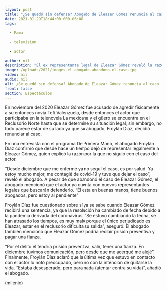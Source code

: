 ```yaml
---
layout: post
title: "¿Se quedó sin defensa? Abogado de Eleazar Gómez renuncia al caso"
date: 2021-01-29T18:44:00.000-06:00
tags:
  
  - Fama
  
  - television
  
  - actor
  
author: nil
description: "El ex representante legal de Eleazar Gómez reveló la razón por la que decidió dejar el caso del actor. "
image: /uploads/2021/images-el-abogado-abandono-el-caso.jpg
video: nil
audio: nil
alt: ¿Se quedó sin defensa? Abogado de Eleazar Gómez renuncia al caso
front: false
section: Espectáculos
---
```


En noviembre del 2020 Eleazar Gómez fue acusado de agredir físicamente a su entonces novia Tefi Valenzuela, desde entonces el actor que participaba en la telenovela La mexicana y el güero se encuentra en el Reclusorio Norte hasta que se determine su situación legal, sin embargo, no todo parece estar de su lado ya que su abogado, Froylán Díaz, decidió renunciar al caso. 

En una entrevista con el programa De Primera Mano, el abogado Froylán Díaz confirmó que desde hace un tiempo dejó de representar legalmente a Eleazar Gómez, quien explicó la razón por la que no siguió con el caso del actor. 

“Desde diciembre que me enfermé ya no seguí el caso, es por salud. Ya estoy mucho mejor, me contagié de covid-19 y tuve que dejar el caso”, reveló el abogado. A pesar de que abandonó el caso de Eleazar Gómez, el abogado mencionó que el actor ya cuenta con nuevos representantes legales que buscarán defenderlo. “Él esta en buenas manos, tiene buenos abogados, pero estoy al pendiente” 

Froylán Díaz fue cuestionado sobre sí ya se sabe cuando Eleazar Gómez recibirá una sentencia, ya que la resolución ha cambiado de fecha debido a la pandemia derivada del coronavirus. 
“Se estuvo cambiando la fecha, se han atrasado los tiempos, es muy malo porque el único perjudicado es Eleazar, estar en el reclusorio dificulta su salida”, aseguró. 
El abogado también mencionó que Eleazar Gómez podría recibir prisión preventiva y pagar una fianza. 

“Por el delito él tendría prisión preventiva, salir, tener una fianza. En diciembre tuvimos comunicación, pero desde que me acerqué me alejé”. 
Finalmente, Froylán Díaz aclaró que la última vez que estuvo en contacto con el actor lo notó preocupado, pero no con la intención de quitarse la vida. 
“Estaba desesperado, pero para nada (atentar contra su vida)”, añadió el abogado. 

(milenio)